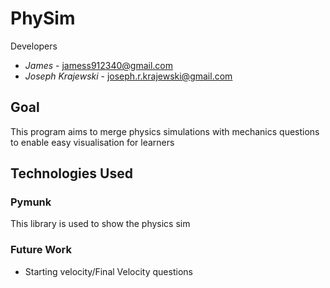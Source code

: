 # PhySim

Developers
- *James* - jamess912340@gmail.com
- *Joseph Krajewski* - joseph.r.krajewski@gmail.com

## Goal
This program aims to merge physics simulations with mechanics questions to enable easy visualisation for learners


## Technologies Used

### Pymunk
This library is used to show the physics sim

###

### Future Work
- Starting velocity/Final Velocity questions

